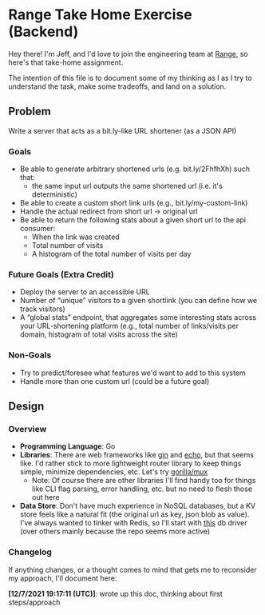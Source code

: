 # Range Take Home Exercise (Backend)
Hey there! I'm Jeff, and I'd love to join the engineering team at [Range](https://range.co), so here's that take-home assignment.

The intention of this file is to document some of my thinking as I as I try to understand the task, make some tradeoffs, and land on a solution.

## Problem
Write a server that acts as a bit.ly-like URL shortener (as a JSON API)

### Goals

- Be able to generate arbitrary shortened urls (e.g. bit.ly/2FhfhXh) such that:
  - the same input url outputs the same shortened url (i.e. it's deterministic)
- Be able to create a custom short link urls (e.g., bit.ly/my-custom-link)
- Handle the actual redirect from short url → original url
- Be able to return the following stats about a given short url to the api consumer:
  - When the link was created
  - Total number of visits
  - A histogram of the total number of visits per day

### Future Goals (Extra Credit)

- Deploy the server to an accessible URL
- Number of “unique” visitors to a given shortlink (you can define how we track visitors)
- A “global stats” endpoint, that aggregates some interesting stats across your URL-shortening platform (e.g., total number of links/visits per domain, histogram of total visits across the site)

### Non-Goals

- Try to predict/foresee what features we'd want to add to this system
- Handle more than one custom url (could be a future goal)

## Design

### Overview

- **Programming Language**: Go
- **Libraries**: There are web frameworks like [gin](https://github.com/gin-gonic/gin) and [echo](https://github.com/labstack/echo), but that seems like. I'd rather stick to more lightweight router library to keep things simple, minimize dependencies, etc. Let's try [gorilla/mux](https://github.com/gorilla/mux)
  - Note: Of course there are other libraries I'll find handy too for things like CLI flag parsing, error handling, etc. but no need to flesh those out here
- **Data Store**: Don't have much experience in NoSQL databases, but a KV store feels like a natural fit (the original url as key, json blob as value). I've always wanted to tinker with Redis, so I'll start with [this](https://github.com/go-redis/redis) db driver (over others mainly because the repo seems more active)

### Changelog
If anything changes, or a thought comes to mind that gets me to reconsider my approach, I'll document here:

**[12/7/2021 19:17:11 (UTC)]**: wrote up this doc, thinking about first steps/approach
